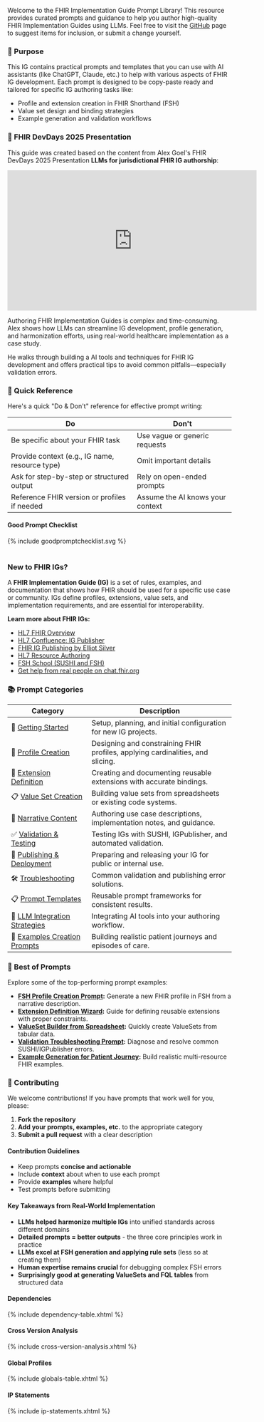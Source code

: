 Welcome to the FHIR Implementation Guide Prompt Library! This resource provides curated prompts and guidance to help you author high-quality FHIR Implementation Guides using LLMs. Feel free to visit the [GitHub](https://github.com/TopologyHealth/IG-Authoring-Prompts) page to suggest items for inclusion, or submit a change yourself.

### 🎯 Purpose

This IG contains practical prompts and templates that you can use with AI assistants (like ChatGPT, Claude, etc.) to help with various aspects of FHIR IG development. Each prompt is designed to be copy-paste ready and tailored for specific IG authoring tasks like:

- Profile and extension creation in FHIR Shorthand (FSH)
- Value set design and binding strategies
- Example generation and validation workflows

### 🎥 FHIR DevDays 2025 Presentation

This guide was created based on the content from Alex Goel's FHIR DevDays 2025 Presentation **LLMs for jurisdictional FHIR IG authorship**:

<iframe width="560" height="315" src="https://www.youtube.com/embed/JUK73n0Egu4" title="LLMs for jurisdictional FHIR IG authorship - on YouTube" frameborder="0" allow="accelerometer; autoplay; clipboard-write; encrypted-media; gyroscope; picture-in-picture; web-share" referrerpolicy="strict-origin-when-cross-origin" allowfullscreen></iframe>

Authoring FHIR Implementation Guides is complex and time-consuming. Alex shows how LLMs can streamline IG development, profile generation, and harmonization efforts, using real-world healthcare implementation as a case study.

He walks through building a AI tools and techniques for FHIR IG development and offers practical tips to avoid common pitfalls—especially validation errors.

### 🚀 Quick Reference

Here's a quick "Do & Don't" reference for effective prompt writing:

| Do | Don't |
|----|-------|
| Be specific about your FHIR task | Use vague or generic requests |
| Provide context (e.g., IG name, resource type) | Omit important details |
| Ask for step-by-step or structured output | Rely on open-ended prompts |
| Reference FHIR version or profiles if needed | Assume the AI knows your context |

#### Good Prompt Checklist

<div>{% include goodpromptchecklist.svg %}</div>
<br clear="all"/>

### New to FHIR IGs?

A **FHIR Implementation Guide (IG)** is a set of rules, examples, and documentation that shows how FHIR should be used for a specific use case or community. IGs define profiles, extensions, value sets, and implementation requirements, and are essential for interoperability.

**Learn more about FHIR IGs:**

- [HL7 FHIR Overview](https://www.hl7.org/fhir/overview.html)
- [HL7 Confluence: IG Publisher](https://confluence.hl7.org/display/FHIR/IG+Publisher+Documentation)
- [FHIR IG Publishing by Elliot Silver](https://www.argentixinfo.com/ig/howtopub/)
- [HL7 Resource Authoring](https://confluence.hl7.org/spaces/FHIR/pages/35718853/Resource+Authoring)
- [FSH School (SUSHI and FSH)](https://fshschool.org/)
- [Get help from real people on chat.fhir.org](https://chat.fhir.org/)

### 📚 Prompt Categories

| Category | Description |
|----------|-------------|
| 🚀 [Getting Started](getting-started.html) | Setup, planning, and initial configuration for new IG projects. |
| 🔧 [Profile Creation](profile-creation.html) | Designing and constraining FHIR profiles, applying cardinalities, and slicing. |
| 🔌 [Extension Definition](extension-definition.html) | Creating and documenting reusable extensions with accurate bindings. |
| 📋 [Value Set Creation](value-set-creation.html) | Building value sets from spreadsheets or existing code systems. |
| 📝 [Narrative Content](narrative-content.html) | Authoring use case descriptions, implementation notes, and guidance. |
| ✅ [Validation & Testing](validation-testing.html) | Testing IGs with SUSHI, IGPublisher, and automated validation. |
| 🚀 [Publishing & Deployment](publishing-deployment.html) | Preparing and releasing your IG for public or internal use. |
| 🛠️ [Troubleshooting](troubleshooting.html) | Common validation and publishing error solutions. |
| 📋 [Prompt Templates](prompt-templates.html) | Reusable prompt frameworks for consistent results. |
| 🤖 [LLM Integration Strategies](llm-integration.html) | Integrating AI tools into your authoring workflow. |
| 📝 [Examples Creation Prompts](examples-creation.html) | Building realistic patient journeys and episodes of care. |

### 🌟 Best of Prompts

Explore some of the top-performing prompt examples:

- **[FSH Profile Creation Prompt](profile-creation.html#profile-generation-prompt):** Generate a new FHIR profile in FSH from a narrative description.
- **[Extension Definition Wizard](extension-definition.html#extension-definition-wizard):** Guide for defining reusable extensions with proper constraints.
- **[ValueSet Builder from Spreadsheet](value-set-creation.html#valueset-from-spreadsheet):** Quickly create ValueSets from tabular data.
- **[Validation Troubleshooting Prompt](troubleshooting.html#validation-error-diagnosis):** Diagnose and resolve common SUSHI/IGPublisher errors.
- **[Example Generation for Patient Journey](examples-creation.html#patient-journey-example):** Build realistic multi-resource FHIR examples.

### 🤝 Contributing

We welcome contributions! If you have prompts that work well for you, please:

1. **Fork the repository**
2. **Add your prompts, examples, etc.** to the appropriate category
3. **Submit a pull request** with a clear description

#### Contribution Guidelines

- Keep prompts **concise and actionable**
- Include **context** about when to use each prompt
- Provide **examples** where helpful
- Test prompts before submitting

#### Key Takeaways from Real-World Implementation

- **LLMs helped harmonize multiple IGs** into unified standards across different domains
- **Detailed prompts = better outputs** - the three core principles work in practice
- **LLMs excel at FSH generation and applying rule sets** (less so at creating them)
- **Human expertise remains crucial** for debugging complex FSH errors
- **Surprisingly good at generating ValueSets and FQL tables** from structured data

#### Dependencies

{% include dependency-table.xhtml %}

#### Cross Version Analysis

{% include cross-version-analysis.xhtml %}

#### Global Profiles

{% include globals-table.xhtml %}

#### IP Statements

{% include ip-statements.xhtml %}
